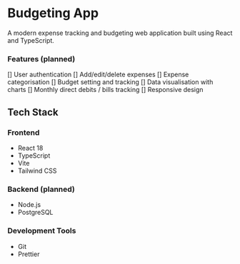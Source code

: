 # Budgeting App

A modern expense tracking and budgeting web application built using React and TypeScript.

### Features (planned)
[] User authentication
[] Add/edit/delete expenses
[] Expense categorisation
[] Budget setting and tracking
[] Data visualisation with charts
[] Monthly direct debits / bills tracking
[] Responsive design

## Tech Stack

### Frontend
- React 18
- TypeScript
- Vite
- Tailwind CSS

### Backend (planned)
- Node.js
- PostgreSQL

### Development Tools
- Git
- Prettier
